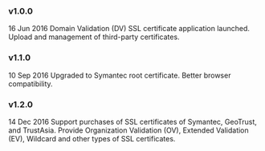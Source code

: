 ### v1.0.0
16 Jun 2016
Domain Validation (DV) SSL certificate application launched.
Upload and management of third-party certificates.

### v1.1.0
10 Sep 2016
Upgraded to Symantec root certificate.
Better browser compatibility.

### v1.2.0
14 Dec 2016
Support purchases of SSL certificates of Symantec, GeoTrust, and TrustAsia.
Provide Organization Validation (OV), Extended Validation (EV), Wildcard and other types of SSL certificates.

